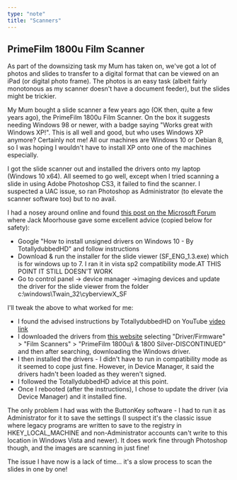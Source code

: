 ```yaml
---
type: "note"
title: "Scanners"
---
```


## PrimeFilm 1800u Film Scanner

As part of the downsizing task my Mum has taken on, we've got a lot of photos and slides to transfer to a digital format that can be viewed on an iPad (or digital photo frame). The photos is an easy task (albeit fairly monotonous as my scanner doesn't have a document feeder), but the slides might be trickier.

My Mum bought a slide scanner a few years ago (OK then, quite a few years ago), the PrimeFilm 1800u Film Scanner. On the box it suggests needing Windows 98 or newer, with a badge saying "Works great with Windows XP!". This is all well and good, but who uses Windows XP anymore? Certainly not me! All our machines are Windows 10 or Debian 8, so I was hoping I wouldn't have to install XP onto one of the machines especially.

I got the slide scanner out and installed the drivers onto my laptop (Windows 10 x64). All seemed to go well, except when I tried scanning a slide in using Adobe Photoshop CS3, it failed to find the scanner. I suspected a UAC issue, so ran Photoshop as Administrator (to elevate the scanner software too) but to no avail.

I had a nosey around online and found [this post on the Microsoft Forum](https://answers.microsoft.com/en-us/windows/forum/windows_8-hardware/primefilm-1800u-film-scanner-need-windows-8-driver/577b09f0-dfa3-4a85-a661-28d3f1b6f669) where Jack Moorhouse gave some excellent advice (copied below for safety):

 * Google "How to install unsigned drivers on Windows 10 - By TotallydubbedHD" and follow instructions
 * Download & run the installer for the slide viewer (SF_ENG_1.3.exe) which is for windows up to 7. I ran it in vista sp2 compatibility mode.AT THIS POINT IT STILL DOESN'T WORK
 * Go to control panel -> device manager ->imaging devices and update the driver for the slide viewer from the folder c:\windows\Twain_32\cyberviewX_SF

I'll tweak the above to what worked for me:

 * I found the advised instructions by TotallydubbedHD on YouTube [video link](https://www.youtube.com/watch?v=StkR3D2d5WI)
 * I downloaded the drivers from [this website](http://www.avegene.com/sd.php) selecting "Driver/Firmware" > "Film Scanners" > "PrimeFilm 1800u/i & 1800 Silver-DISCONTINUED" and then after searching, downloading the Windows driver.
 * I then installed the drivers - I didn't have to run in compatibility mode as it seemed to cope just fine. However, in Device Manager, it said the drivers hadn't been loaded as they weren't signed.
 * I followed the TotallydubbedHD advice at this point.
 * Once I rebooted (after the instructions), I chose to update the driver (via Device Manager) and it installed fine.

The only problem I had was with the ButtonKey software - I had to run it as Administrator for it to save the settings (I suspect it's the classic issue where legacy programs are written to save to the registry in HKEY_LOCAL_MACHINE and non-Administrator accounts can't write to this location in Windows Vista and newer). It does work fine through Photoshop though, and the images are scanning in just fine!

The issue I have now is a lack of time... it's a slow process to scan the slides in one by one!

